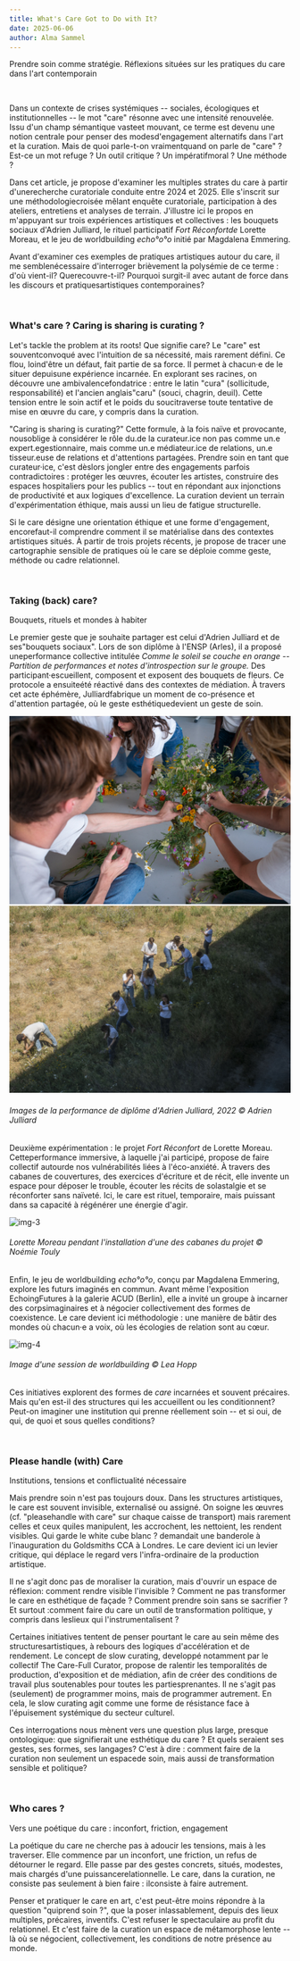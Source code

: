 ```yaml
---
title: What's Care Got to Do with It?
date: 2025-06-06
author: Alma Sammel
---
```


Prendre soin comme stratégie. Réflexions situées sur les pratiques du care dans l'art contemporain


⠀

Dans un contexte de crises systémiques -- sociales, écologiques et institutionnelles -- le mot "care" résonne avec une intensité renouvelée. Issu d'un champ sémantique vasteet mouvant, ce terme est devenu une notion centrale pour penser des modesd'engagement alternatifs dans l'art et la curation. Mais de quoi parle-t-on vraimentquand on parle de "care" ? Est-ce un mot refuge ? Un outil critique ? Un impératifmoral ? Une méthode ?

Dans cet article, je propose d'examiner les multiples strates du care à partir d'unerecherche curatoriale conduite entre 2024 et 2025. Elle s'inscrit sur une méthodologiecroisée mêlant enquête curatoriale, participation à des ateliers, entretiens et analyses de terrain. J'illustre ici le propos en m'appuyant sur trois expériences artistiques et collectives : les bouquets sociaux d'Adrien Julliard, le rituel participatif *Fort Réconfortde* Lorette Moreau, et le jeu de worldbuilding *echo°o°o* initié par Magdalena Emmering.

Avant d'examiner ces exemples de pratiques artistiques autour du care, il me semblenécessaire d'interroger brièvement la polysémie de ce terme : d'où vient-il? Querecouvre-t-il? Pourquoi surgit-il avec autant de force dans les discours et pratiquesartistiques contemporaines?

⠀

### What's care ? Caring is sharing is curating ?

Let's tackle the problem at its roots! Que signifie care? Le "care" est souventconvoqué avec l'intuition de sa nécessité, mais rarement défini. Ce flou, loind'être un défaut, fait partie de sa force. Il permet à chacun·e de le situer depuisune expérience incarnée. En explorant ses racines, on découvre une ambivalencefondatrice : entre le latin "cura" (sollicitude, responsabilité) et l'ancien anglais"caru" (souci, chagrin, deuil). Cette tension entre le soin actif et le poids du soucitraverse toute tentative de mise en œuvre du care, y compris dans la curation.

"Caring is sharing is curating?" Cette formule, à la fois naïve et provocante, nousoblige à considérer le rôle du.de la curateur.ice non pas comme un.e expert.egestionnaire, mais comme un.e médiateur.ice de relations, un.e tisseur.euse de relations et d'attentions partagées. Prendre soin en tant que curateur·ice, c'est dèslors jongler entre des engagements parfois contradictoires : protéger les œuvres, écouter les artistes, construire des espaces hospitaliers pour les publics -- tout en répondant aux injonctions de productivité et aux logiques d'excellence. La curation devient un terrain d'expérimentation éthique, mais aussi un lieu de fatigue structurelle.

Si le care désigne une orientation éthique et une forme d'engagement, encorefaut-il comprendre comment il se matérialise dans des contextes artistiques situés. À partir de trois projets récents, je propose de tracer une cartographie sensible de pratiques où le care se déploie comme geste, méthode ou cadre relationnel.

⠀

### Taking (back) care?

Bouquets, rituels et mondes à habiter

Le premier geste que je souhaite partager est celui d'Adrien Julliard et de ses"bouquets sociaux". Lors de son diplôme à l'ENSP (Arles), il a proposé uneperformance collective intitulée *Comme le soleil se couche en orange -- Partition de performances et notes d'introspection sur le groupe.* Des participant·escueillent, composent et exposent des bouquets de fleurs. Ce protocole a ensuiteété réactivé dans des contextes de médiation. À travers cet acte éphémère, Julliardfabrique un moment de co-présence et d'attention partagée, où le geste esthétiquedevient un geste de soin.

![img-1](https://raw.githubusercontent.com/EduGonO/bcphl-tests/main/public/media/articles/Automaton/whats-care-got-to-do/img1.jpg)
![img-2](https://raw.githubusercontent.com/EduGonO/bcphl-tests/main/public/media/articles/Automaton/whats-care-got-to-do/img2.jpg)
###### Images de la performance de diplôme d'Adrien Julliard, 2022 © Adrien Julliard

Deuxième expérimentation : le projet *Fort Réconfort* de Lorette Moreau. Cetteperformance immersive, à laquelle j'ai participé, propose de faire collectif autourde nos vulnérabilités liées à l'éco-anxiété. À travers des cabanes de couvertures, des exercices d'écriture et de récit, elle invente un espace pour déposer le trouble, écouter les récits de solastalgie et se réconforter sans naïveté. Ici, le care est rituel, temporaire, mais puissant dans sa capacité à régénérer une énergie d'agir.

![img-3](https://raw.githubusercontent.com/EduGonO/bcphl-tests/main/public/media/articles/Automaton/whats-care-got-to-do/img3.png)
###### Lorette Moreau pendant l'installation d'une des cabanes du projet © Noémie Touly

Enfin, le jeu de worldbuilding *echo°o°o*, conçu par Magdalena Emmering, explore les futurs imaginés en commun. Avant même l'exposition EchoingFutures à la galerie ACUD (Berlin), elle a invité un groupe à incarner des corpsimaginaires et à négocier collectivement des formes de coexistence. Le care devient ici méthodologie : une manière de bâtir des mondes où chacun·e a voix, où les écologies de relation sont au cœur.

![img-4](https://raw.githubusercontent.com/EduGonO/bcphl-tests/main/public/media/articles/Automaton/whats-care-got-to-do/img4.jpg)
###### Image d'une session de worldbuilding © Lea Hopp

Ces initiatives explorent des formes de *care* incarnées et souvent précaires. Mais qu'en est-il des structures qui les accueillent ou les conditionnent? Peut-on imaginer une institution qui prenne réellement soin -- et si oui, de qui, de quoi et sous quelles conditions?

⠀


### Please handle (with) Care  
Institutions, tensions et conflictualité nécessaire

Mais prendre soin n'est pas toujours doux. Dans les structures artistiques, le care est souvent invisible, externalisé ou assigné. On soigne les œuvres (cf. "pleasehandle with care" sur chaque caisse de transport) mais rarement celles et ceux quiles manipulent, les accrochent, les nettoient, les rendent visibles. Qui garde le white cube blanc ? demandait une banderole à l'inauguration du Goldsmiths CCA à Londres. Le care devient ici un levier critique, qui déplace le regard vers l'infra-ordinaire de la production artistique.

Il ne s'agit donc pas de moraliser la curation, mais d'ouvrir un espace de réflexion: comment rendre visible l'invisible ? Comment ne pas transformer le care en esthétique de façade ? Comment prendre soin sans se sacrifier ? Et surtout :comment faire du care un outil de transformation politique, y compris dans leslieux qui l'instrumentalisent ?

Certaines initiatives tentent de penser pourtant le care au sein même des structuresartistiques, à rebours des logiques d'accélération et de rendement. Le concept de slow curating, developpé notamment par le collectif The Care-Full Curator, propose de ralentir les temporalités de production, d'exposition et de médiation, afin de créer des conditions de travail plus soutenables pour toutes les partiesprenantes. Il ne s'agit pas (seulement) de programmer moins, mais de programmer autrement. En cela, le slow curating agit comme une forme de résistance face à l'épuisement systémique du secteur culturel.

Ces interrogations nous mènent vers une question plus large, presque ontologique: que signifierait une esthétique du care ? Et quels seraient ses gestes, ses formes, ses langages? C'est à dire : comment faire de la curation non seulement un espacede soin, mais aussi de transformation sensible et politique?

⠀


### Who cares ?  
Vers une poétique du care : inconfort, friction, engagement

La poétique du care ne cherche pas à adoucir les tensions, mais à les traverser. Elle commence par un inconfort, une friction, un refus de détourner le regard. Elle passe par des gestes concrets, situés, modestes, mais chargés d'une puissancerelationnelle. Le care, dans la curation, ne consiste pas seulement à bien faire : ilconsiste à faire autrement.

Penser et pratiquer le care en art, c'est peut-être moins répondre à la question "quiprend soin ?", que la poser inlassablement, depuis des lieux multiples, précaires, inventifs. C'est refuser le spectaculaire au profit du relationnel. Et c'est faire de la curation un espace de métamorphose lente -- là où se négocient, collectivement, les conditions de notre présence au monde.